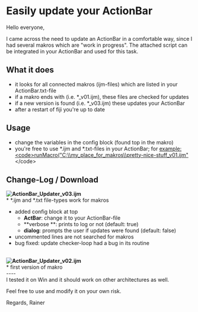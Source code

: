 # Easily update your ActionBar

Hello everyone,

I came across the need to update an ActionBar in a comfortable way,
since I had several makros which are \"work in progress\". The attached
script can be integrated in your ActionBar and used for this task.

## What it does

-   it looks for all connected makros (ijm-files) which are listed in
    your ActionBar.txt-file
-   if a makro ends with (i.e. \*\_v01.ijm), these files are checked for
    updates
-   if a new version is found (i.e. \*\_v03.ijm) these updates your
    ActionBar
-   after a restart of fiji you\'re up to date

## Usage

-   change the variables in the config block (found top in the makro)
-   you\'re free to use \*.ijm and \*.txt-files in your ActionBar; for
    [example:\<code\>runMacro(\"C:\\\\my_place_for_makros\\\\pretty-nice-stuff_v01.ijm\"](example:%3Ccode%3ErunMacro(%22C:\\my_place_for_makros\\pretty-nice-stuff_v01.ijm%22);)\</code\>

## Change-Log / Download

**![ActionBar_Updater_v03.ijm](/howto/working/actionbar_updater_v03.ijm)**\
\* \*.ijm and \*.txt file-types work for makros

-   added config block at top
    -   **ActBar**: change it to your ActionBar-file
    -   \*\*verbose \*\*: prints to log or not (default: true)
    -   **dialog**: prompts the user if updates were found (default:
        false)
-   uncommented lines are not searched for makros
-   bug fixed: update checker-loop had a bug in its routine

\
**![ActionBar_Updater_v02.ijm](/howto/working/actionbar_updater_v02.ijm)**\
\* first version of makro\
\-\-\--\
I tested it on Win and it should work on other architectures as well.

Feel free to use and modify it on your own risk.

Regards, Rainer
